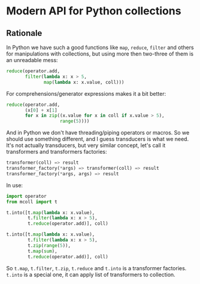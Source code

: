 # Modern API for Python collections

## Rationale

In Python we have such a good functions like `map`, `reduce`, `filter` and
others for manipulations with collections, but using more then two-three
of them is an unreadable mess:

```python
reduce(operator.add,
       filter(lambda x: x > 5,
              map(lambda x: x.value, coll)))
```

For comprehensions/generator expressions makes it a bit better:

```python
reduce(operator.add,
       (x[0] + x[1]
       for x in zip((x.value for x in coll if x.value > 5),
                    range(5))))
```

And in Python we don't have threading/piping operators or macros.
So we should use something different, and I guess transducers is
what we need. It's not actually transducers, but very similar concept,
let's call it transformers and transformers factories:

```python
transformer(coll) => result
transformer_factory(*args) => transformer(coll) => result
transformer_factory(*args, args) => result
```

In use:

```python
import operator
from mcoll import t

t.into([t.map(lambda x: x.value),
        t.filter(lambda x: x > 5),
        t.reduce(operator.add)], coll)

t.into([t.map(lambda x: x.value),
        t.filter(lambda x: x > 5),
        t.zip(range(5)),
        t.map(sum),
        t.reduce(operator.add)], coll)
```

So `t.map`, `t.filter`, `t.zip`, `t.reduce` and `t.into` is a transformer factories.
`t.into` is a special one, it can apply list of transformers to collection.
